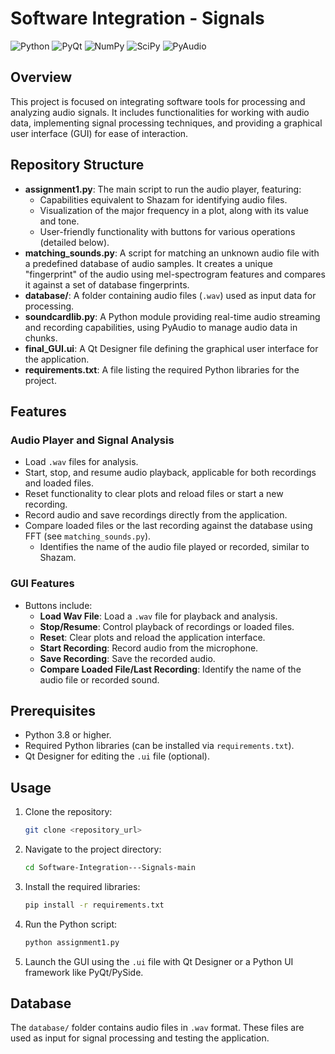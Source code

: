 # Software Integration - Signals
![Python](https://img.shields.io/badge/Python-3.8+-blue.svg) ![PyQt](https://img.shields.io/badge/PyQt-5.15.4-green.svg) ![NumPy](https://img.shields.io/badge/NumPy-1.21.0-orange.svg) ![SciPy](https://img.shields.io/badge/SciPy-1.7.0-brightgreen.svg) ![PyAudio](https://img.shields.io/badge/PyAudio-0.2.14-blue.svg)


## Overview
This project is focused on integrating software tools for processing and analyzing audio signals. It includes functionalities for working with audio data, implementing signal processing techniques, and providing a graphical user interface (GUI) for ease of interaction.

## Repository Structure

- **assignment1.py**: The main script to run the audio player, featuring:
  - Capabilities equivalent to Shazam for identifying audio files.
  - Visualization of the major frequency in a plot, along with its value and tone.
  - User-friendly functionality with buttons for various operations (detailed below).
- **matching_sounds.py**: A script for matching an unknown audio file with a predefined database of audio samples. It creates a unique "fingerprint" of the audio using mel-spectrogram features and compares it against a set of database fingerprints.
- **database/**: A folder containing audio files (`.wav`) used as input data for processing.
- **soundcardlib.py**: A Python module providing real-time audio streaming and recording capabilities, using PyAudio to manage audio data in chunks.
- **final_GUI.ui**: A Qt Designer file defining the graphical user interface for the application.
- **requirements.txt**: A file listing the required Python libraries for the project.


## Features
### Audio Player and Signal Analysis
- Load `.wav` files for analysis.
- Start, stop, and resume audio playback, applicable for both recordings and loaded files.
- Reset functionality to clear plots and reload files or start a new recording.
- Record audio and save recordings directly from the application.
- Compare loaded files or the last recording against the database using FFT (see `matching_sounds.py`).
  - Identifies the name of the audio file played or recorded, similar to Shazam.

### GUI Features
- Buttons include:
  - **Load Wav File**: Load a `.wav` file for playback and analysis.
  - **Stop/Resume**: Control playback of recordings or loaded files.
  - **Reset**: Clear plots and reload the application interface.
  - **Start Recording**: Record audio from the microphone.
  - **Save Recording**: Save the recorded audio.
  - **Compare Loaded File/Last Recording**: Identify the name of the audio file or recorded sound.

## Prerequisites
- Python 3.8 or higher.
- Required Python libraries (can be installed via `requirements.txt`).
- Qt Designer for editing the `.ui` file (optional).

## Usage
1. Clone the repository:
   ```bash
   git clone <repository_url>
   ```
2. Navigate to the project directory:
   ```bash
   cd Software-Integration---Signals-main
   ```
3. Install the required libraries:
   ```bash
   pip install -r requirements.txt
   ```
4. Run the Python script:
   ```bash
   python assignment1.py
   ```
5. Launch the GUI using the `.ui` file with Qt Designer or a Python UI framework like PyQt/PySide.

## Database
The `database/` folder contains audio files in `.wav` format. These files are used as input for signal processing and testing the application.

